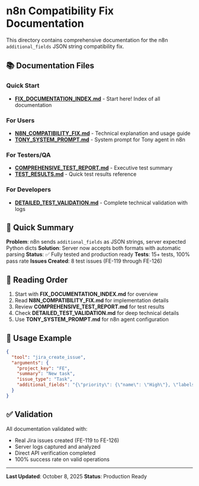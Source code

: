 # n8n Compatibility Fix Documentation

This directory contains comprehensive documentation for the n8n `additional_fields` JSON string compatibility fix.

## 📚 Documentation Files

### Quick Start
- **[FIX_DOCUMENTATION_INDEX.md](FIX_DOCUMENTATION_INDEX.md)** - Start here! Index of all documentation

### For Users
- **[N8N_COMPATIBILITY_FIX.md](N8N_COMPATIBILITY_FIX.md)** - Technical explanation and usage guide
- **[TONY_SYSTEM_PROMPT.md](TONY_SYSTEM_PROMPT.md)** - System prompt for Tony agent in n8n

### For Testers/QA
- **[COMPREHENSIVE_TEST_REPORT.md](COMPREHENSIVE_TEST_REPORT.md)** - Executive test summary
- **[TEST_RESULTS.md](TEST_RESULTS.md)** - Quick test results reference

### For Developers
- **[DETAILED_TEST_VALIDATION.md](DETAILED_TEST_VALIDATION.md)** - Complete technical validation with logs

## 🎯 Quick Summary

**Problem**: n8n sends `additional_fields` as JSON strings, server expected Python dicts
**Solution**: Server now accepts both formats with automatic parsing
**Status**: ✅ Fully tested and production ready
**Tests**: 15+ tests, 100% pass rate
**Issues Created**: 8 test issues (FE-119 through FE-126)

## 📖 Reading Order

1. Start with **FIX_DOCUMENTATION_INDEX.md** for overview
2. Read **N8N_COMPATIBILITY_FIX.md** for implementation details
3. Review **COMPREHENSIVE_TEST_REPORT.md** for test results
4. Check **DETAILED_TEST_VALIDATION.md** for deep technical details
5. Use **TONY_SYSTEM_PROMPT.md** for n8n agent configuration

## 🚀 Usage Example

```json
{
  "tool": "jira_create_issue",
  "arguments": {
    "project_key": "FE",
    "summary": "New task",
    "issue_type": "Task",
    "additional_fields": "{\"priority\": {\"name\": \"High\"}, \"labels\": [\"automation\"]}"
  }
}
```

## ✅ Validation

All documentation validated with:
- Real Jira issues created (FE-119 to FE-126)
- Server logs captured and analyzed
- Direct API verification completed
- 100% success rate on valid operations

---

**Last Updated**: October 8, 2025
**Status**: Production Ready
